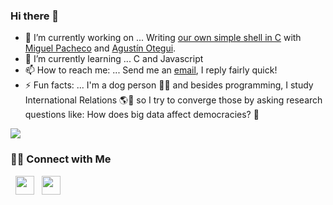 ### Hi there 👋

- 🔭 I’m currently working on ... Writing <a href="https://github.com/Miguel22247/simple_shell" target="_blank">our own simple shell in C</a> with <a href="https://github.com/Miguel22247" target="_blank">Miguel Pacheco</a> and <a href="https://github.com/pichu185" target="_blank">Agustín Otegui</a>.
- 🌱 I’m currently learning ... C and Javascript
- 📫 How to reach me: ... Send me an <a href="mailto:berrielclara@gmail.com">email</a>, I reply fairly quick!
- ⚡ Fun facts: ... I'm a dog person 🐶🐾 and besides programming, I study International Relations 🌎🤝 so I try to converge those by asking research questions like: How does big data affect democracies? 🤔

 <img align="center" src="https://github-readme-stats.vercel.app/api/top-langs/?username=claraberriel&layout=compact&theme=material-palenight" />


<h3 align="vcenter"> 🤝🏻 Connect with Me </h3>
<p>
  &nbsp; <a href="https://www.linkedin.com/in/clara-berriel-25190a15a/" target="_blank" rel="noopener noreferrer"><img src="https://i.imgur.com/NZN06Jg.png" width="30" /></a>
  &nbsp; <a href="https://twitter.com/berrielclara?lang=en" target="_blank" rel="noopener noreferrer"><img src="https://i.imgur.com/GvNj4Cn.png" width="30" /></a>
</p>
